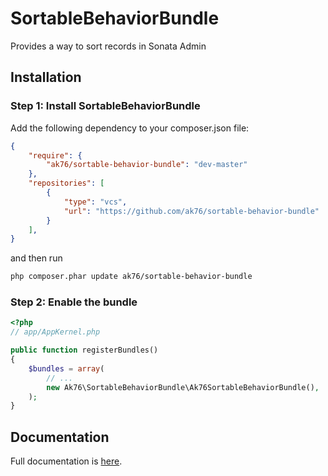 # SortableBehaviorBundle

Provides a way to sort records in Sonata Admin

## Installation

### Step 1: Install SortableBehaviorBundle

Add the following dependency to your composer.json file:

``` json
{
    "require": {
        "ak76/sortable-behavior-bundle": "dev-master"
    },
    "repositories": [
        {
            "type": "vcs",
            "url": "https://github.com/ak76/sortable-behavior-bundle"
        }
    ],
}
```

and then run

```bash
php composer.phar update ak76/sortable-behavior-bundle
```

### Step 2: Enable the bundle

``` php
<?php
// app/AppKernel.php

public function registerBundles()
{
    $bundles = array(
        // ...
        new Ak76\SortableBehaviorBundle\Ak76SortableBehaviorBundle(),
    );
}
```

## Documentation

Full documentation is [here](https://github.com/ak76/sortable-behavior-bundle/blob/master/Resources/doc/index.rst).
